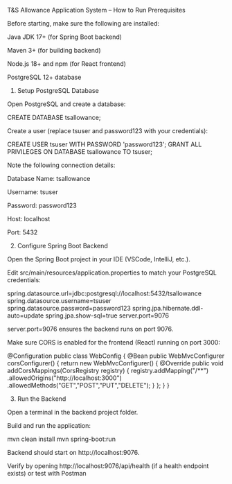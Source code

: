 
T&S Allowance Application System – How to Run
Prerequisites

Before starting, make sure the following are installed:

Java JDK 17+ (for Spring Boot backend)

Maven 3+ (for building backend)

Node.js 18+ and npm (for React frontend)

PostgreSQL 12+ database

1. Setup PostgreSQL Database

Open PostgreSQL and create a database:

CREATE DATABASE tsallowance;


Create a user (replace tsuser and password123 with your credentials):

CREATE USER tsuser WITH PASSWORD 'password123';
GRANT ALL PRIVILEGES ON DATABASE tsallowance TO tsuser;


Note the following connection details:

Database Name: tsallowance

Username: tsuser

Password: password123

Host: localhost

Port: 5432

2. Configure Spring Boot Backend

Open the Spring Boot project in your IDE (VSCode, IntelliJ, etc.).

Edit src/main/resources/application.properties to match your PostgreSQL credentials:

spring.datasource.url=jdbc:postgresql://localhost:5432/tsallowance
spring.datasource.username=tsuser
spring.datasource.password=password123
spring.jpa.hibernate.ddl-auto=update
spring.jpa.show-sql=true
server.port=9076


server.port=9076 ensures the backend runs on port 9076.

Make sure CORS is enabled for the frontend (React) running on port 3000:

@Configuration
public class WebConfig {
@Bean
public WebMvcConfigurer corsConfigurer() {
return new WebMvcConfigurer() {
@Override
public void addCorsMappings(CorsRegistry registry) {
registry.addMapping("/**")
.allowedOrigins("http://localhost:3000")
.allowedMethods("GET","POST","PUT","DELETE");
}
};
}
}

3. Run the Backend

Open a terminal in the backend project folder.

Build and run the application:

mvn clean install
mvn spring-boot:run


Backend should start on http://localhost:9076.

Verify by opening http://localhost:9076/api/health (if a health endpoint exists) or test with Postman
